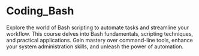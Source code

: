 # Coding_Bash
Explore the world of Bash scripting to automate tasks and streamline your workflow. This course delves into Bash fundamentals, scripting techniques, and practical applications. Gain mastery over command-line tools, enhance your system administration skills, and unleash the power of automation.

